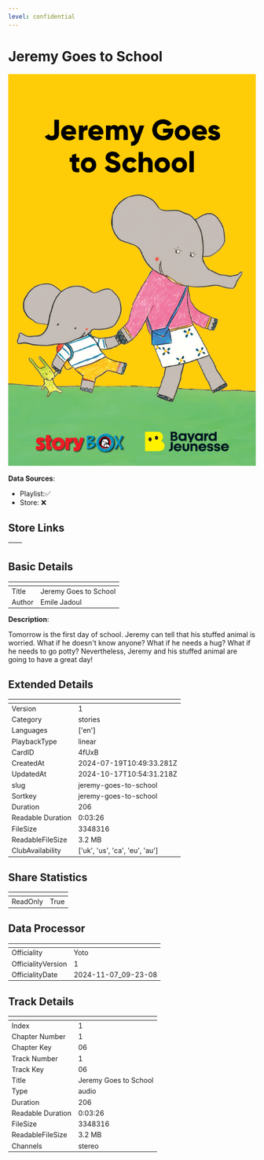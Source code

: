 ```yaml
---
level: confidential
---
```

# Jeremy Goes to School

![card_[4fUxB].png](../../img/cards/card_[4fUxB].png)

**Data Sources**: 

- Playlist:✅
- Store: ❌


## Store Links

| <!-- --> | <!-- --> |
| - | - |


## Basic Details

| <!-- --> | <!-- --> |
| - | - |
| Title | Jeremy Goes to School |
| Author | Emile Jadoul |

**Description**:

Tomorrow is the first day of school. Jeremy can tell that his stuffed animal is worried. What if he doesn't know anyone? What if he needs a hug? What if he needs to go potty? Nevertheless, Jeremy and his stuffed animal are going to have a great day!


## Extended Details

| <!-- --> | <!-- --> |
| - | - |
| Version | 1 |
| Category | stories |
| Languages | ['en'] |
| PlaybackType | linear |
| CardID | 4fUxB |
| CreatedAt | 2024-07-19T10:49:33.281Z |
| UpdatedAt | 2024-10-17T10:54:31.218Z |
| slug | jeremy-goes-to-school |
| Sortkey | jeremy-goes-to-school |
| Duration | 206 |
| Readable Duration | 0:03:26 |
| FileSize | 3348316 |
| ReadableFileSize | 3.2 MB |
| ClubAvailability | ['uk', 'us', 'ca', 'eu', 'au'] |


## Share Statistics

| <!-- --> | <!-- --> |
| - | - |
| ReadOnly | True |


## Data Processor

| <!-- --> | <!-- --> |
| - | - |
| Officiality | Yoto
| OfficialityVersion | 1
| OfficialityDate | 2024-11-07_09-23-08


## Track Details

| <!-- --> | <!-- --> |
| - | - |
| Index | 1 |
| Chapter Number | 1 |
| Chapter Key | 06 |
| Track Number | 1 |
| Track Key | 06 |
| Title | Jeremy Goes to School |
| Type | audio |
| Duration | 206 |
| Readable Duration | 0:03:26 |
| FileSize | 3348316 |
| ReadableFileSize | 3.2 MB |
| Channels | stereo |

